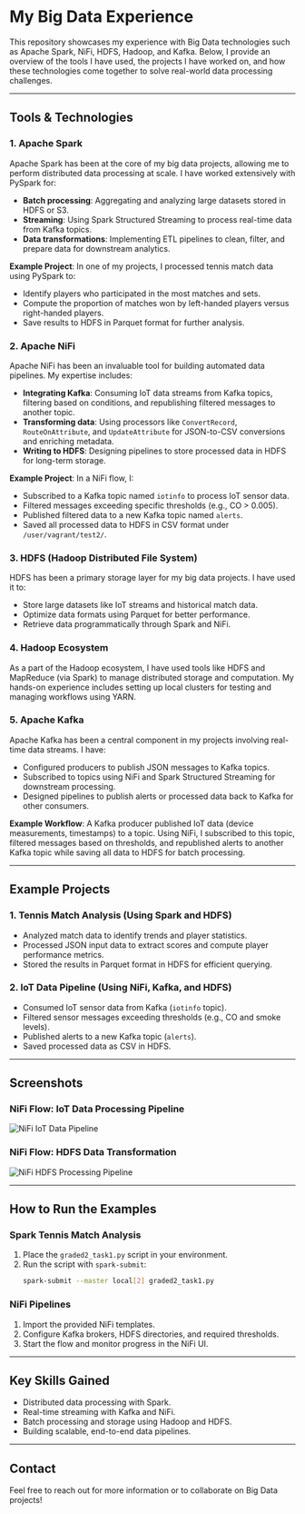 # My Big Data Experience

This repository showcases my experience with Big Data technologies such as Apache Spark, NiFi, HDFS, Hadoop, and Kafka. Below, I provide an overview of the tools I have used, the projects I have worked on, and how these technologies come together to solve real-world data processing challenges.

---

## Tools & Technologies

### 1. **Apache Spark**
Apache Spark has been at the core of my big data projects, allowing me to perform distributed data processing at scale. I have worked extensively with PySpark for:

- **Batch processing**: Aggregating and analyzing large datasets stored in HDFS or S3.
- **Streaming**: Using Spark Structured Streaming to process real-time data from Kafka topics.
- **Data transformations**: Implementing ETL pipelines to clean, filter, and prepare data for downstream analytics.

**Example Project**: 
In one of my projects, I processed tennis match data using PySpark to:
- Identify players who participated in the most matches and sets.
- Compute the proportion of matches won by left-handed players versus right-handed players.
- Save results to HDFS in Parquet format for further analysis.

### 2. **Apache NiFi**
Apache NiFi has been an invaluable tool for building automated data pipelines. My expertise includes:

- **Integrating Kafka**: Consuming IoT data streams from Kafka topics, filtering based on conditions, and republishing filtered messages to another topic.
- **Transforming data**: Using processors like `ConvertRecord`, `RouteOnAttribute`, and `UpdateAttribute` for JSON-to-CSV conversions and enriching metadata.
- **Writing to HDFS**: Designing pipelines to store processed data in HDFS for long-term storage.

**Example Project**:
In a NiFi flow, I:
- Subscribed to a Kafka topic named `iotinfo` to process IoT sensor data.
- Filtered messages exceeding specific thresholds (e.g., CO > 0.005).
- Published filtered data to a new Kafka topic named `alerts`.
- Saved all processed data to HDFS in CSV format under `/user/vagrant/test2/`.

### 3. **HDFS (Hadoop Distributed File System)**
HDFS has been a primary storage layer for my big data projects. I have used it to:

- Store large datasets like IoT streams and historical match data.
- Optimize data formats using Parquet for better performance.
- Retrieve data programmatically through Spark and NiFi.

### 4. **Hadoop Ecosystem**
As a part of the Hadoop ecosystem, I have used tools like HDFS and MapReduce (via Spark) to manage distributed storage and computation. My hands-on experience includes setting up local clusters for testing and managing workflows using YARN.

### 5. **Apache Kafka**
Apache Kafka has been a central component in my projects involving real-time data streams. I have:

- Configured producers to publish JSON messages to Kafka topics.
- Subscribed to topics using NiFi and Spark Structured Streaming for downstream processing.
- Designed pipelines to publish alerts or processed data back to Kafka for other consumers.

**Example Workflow**:
A Kafka producer published IoT data (device measurements, timestamps) to a topic. Using NiFi, I subscribed to this topic, filtered messages based on thresholds, and republished alerts to another Kafka topic while saving all data to HDFS for batch processing.

---

## Example Projects

### 1. **Tennis Match Analysis** (Using Spark and HDFS)
- Analyzed match data to identify trends and player statistics.
- Processed JSON input data to extract scores and compute player performance metrics.
- Stored the results in Parquet format in HDFS for efficient querying.

### 2. **IoT Data Pipeline** (Using NiFi, Kafka, and HDFS)
- Consumed IoT sensor data from Kafka (`iotinfo` topic).
- Filtered sensor messages exceeding thresholds (e.g., CO and smoke levels).
- Published alerts to a new Kafka topic (`alerts`).
- Saved processed data as CSV in HDFS.

---

## Screenshots

### NiFi Flow: IoT Data Processing Pipeline
![NiFi IoT Data Pipeline](./screenshots/nifi_iot_pipeline.png)

### NiFi Flow: HDFS Data Transformation
![NiFi HDFS Processing Pipeline](./screenshots/nifi_hdfs_pipeline.png)

---

## How to Run the Examples

### Spark Tennis Match Analysis
1. Place the `graded2_task1.py` script in your environment.
2. Run the script with `spark-submit`:
   ```bash
   spark-submit --master local[2] graded2_task1.py
   ```

### NiFi Pipelines
1. Import the provided NiFi templates.
2. Configure Kafka brokers, HDFS directories, and required thresholds.
3. Start the flow and monitor progress in the NiFi UI.

---

## Key Skills Gained
- Distributed data processing with Spark.
- Real-time streaming with Kafka and NiFi.
- Batch processing and storage using Hadoop and HDFS.
- Building scalable, end-to-end data pipelines.

---

## Contact
Feel free to reach out for more information or to collaborate on Big Data projects!
